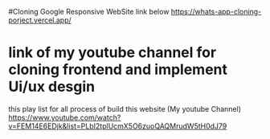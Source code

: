 
#Cloning Google Responsive WebSite link below
https://whats-app-cloning-porject.vercel.app/

# link of my youtube channel for cloning frontend and implement Ui/ux desgin

this play list for all process of build this website (My youtube Channel) https://www.youtube.com/watch?v=FEM14E6EDjk&list=PLbI2tplUcmX5O6zuoQAQMrudW5tH0dJ79

